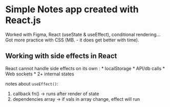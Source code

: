 # Simple Notes app created with React.js

Worked with Figma, React (useState & useEffect), conditional rendering...
Got more practice with CSS (MB. - it does get better with time).

## Working with side effects in React

React cannot handle side effects on its own :
    * localStorage
    * API/db calls
    * Web sockets
    * 2+ internal states

notes about `useEffect()`:
1. callback fn() -> runs after render of state
2. dependencies array  -> if vals in array change, effect will run